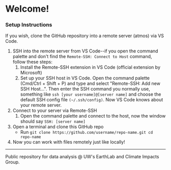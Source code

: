 # Welcome!

### Setup Instructions
If you wish, clone the GitHub repository into a remote server (atmos) via VS Code.
1. SSH into the remote server from VS Code--if you open the command palette and don't find the `Remote-SSH: Connect to Host` command, follow these steps:
   1. Install the Remote-SSH extension in VS Code (official extension by Microsoft)
   2. Set up your SSH host in VS Code. Open the command palette (Cmd/Ctrl + Shift + P) and type and select "Remote-SSH: Add new SSH Host...". Then enter the SSH command you normally use, something like `ssh [your username]@[server name]` and choose the default SSH config file `(~/.ssh/config)`. Now VS Code knows about your remote server.
2. Connect to your server via Remote-SSH
   1. Open the command palette and connect to the host, now the window should say `SSH: [server name]`
3. Open a terminal and clone this GitHub repo
   * Run `git clone https://github.com/username/repo-name.git
cd repo-name`
4. Now you can work with files remotely just like locally!

---
Public repository for data analysis @ UW's EarthLab and Climate Impacts Group. 
